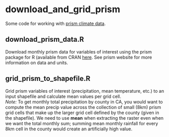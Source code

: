 # download_and_grid_prism

Some code for working with [prism climate data](https://prism.oregonstate.edu/). 

## download_prism_data.R 
Download monthly prism data for variables of interest using the prism package for R (available from CRAN [here](https://cran.r-project.org/web/packages/prism/index.html). See prism website for more information on data and units. 

## grid_prism_to_shapefile.R 
Grid prism variables of interest (precipitation, mean temperature, etc.) to an input shapefile and calculate mean values per grid cell. <br> *Note:* To get monthly total precipitation by county in CA, you would want to compute the mean precip value across the collection of small (8km) prism grid cells that make up the larger grid cell defined by the county (given in the shapefile). We need to use **mean** when extracting the raster even when we want the total monthly sum; summing mean monthly rainfall for every 8km cell in the county would create an artificially high value. 